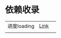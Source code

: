 # 依赖收录

|             |                                                            |     |
| ----------- | ---------------------------------------------------------- | --- |
| 进度loading | [Link](https://pub.flutter-io.cn/packages/flutter_spinkit) |     |
|             |                                                            |     |